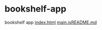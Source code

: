 # bookshelf-app
bookshelf app
[index.html](https://github.com/user-attachments/files/22452427/index.html)
[main.js](https://github.com/user-attachments/files/22452428/main.js)[README.md](https://github.com/user-attachments/files/22452429/README.md)

